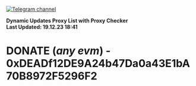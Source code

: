 [![Telegram channel](https://img.shields.io/endpoint?url=https://runkit.io/damiankrawczyk/telegram-badge/branches/master?url=https://t.me/n4z4v0d)](https://t.me/n4z4v0d) 

**Dynamic Updates Proxy List with Proxy Checker**  
**Last Updated: 19.12.23 18:41**

# DONATE (_any evm_) - 0xDEADf12DE9A24b47Da0a43E1bA70B8972F5296F2
